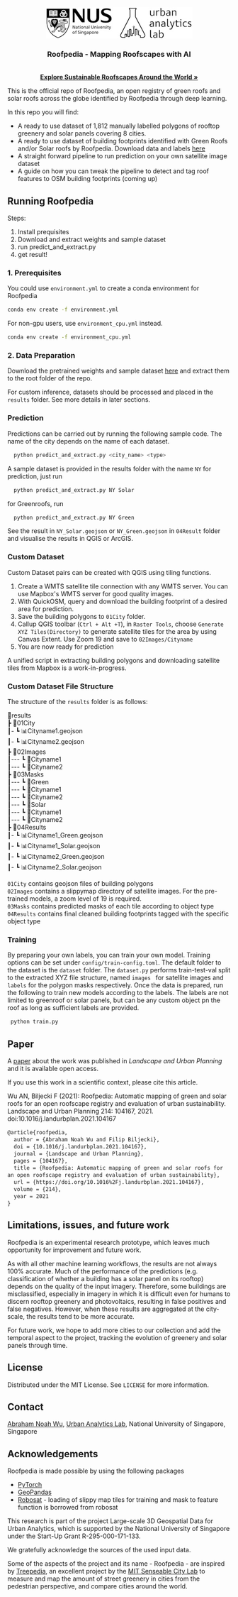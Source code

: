 <p align="center">
  <a href="https://ual.sg/">
    <img src="images/logo.jpg" alt="Logo">
  </a>
  <h3 align="center">Roofpedia - Mapping Roofscapes with AI</h3>
  <p align="center">
    <br />
    <a href="https://ual.sg/project/roofpedia/"><strong>Explore Sustainable Roofscapes Around the World »</strong></a>
  </p>
</p>

This is the official repo of Roofpedia, an open registry of green roofs and solar roofs across the globe identified by Roofpedia through deep learning.

In this repo you will find:
* A ready to use dataset of 1,812 manually labelled polygons of rooftop greenery and solar panels covering 8 cities. 
* A ready to use dataset of building footprints identified with Green Roofs and/or Solar roofs by Roofpedia. Download data and labels [here](https://drive.google.com/file/d/13R5hOthwtm8IR-ke_IqFLkJBOTZ0Ys-s/view?usp=sharing)
* A straight forward pipeline to run prediction on your own satellite image dataset
* A guide on how you can tweak the pipeline to detect and tag roof features to OSM building footprints (coming up)

## Running Roofpedia 
Steps:
1. Install prequisites
2. Download and extract weights and sample dataset
3. run predict_and_extract.py 
4. get result!
### 1. Prerequisites

You could use `environment.yml` to create a conda environment for Roofpedia

  ```sh
  conda env create -f environment.yml
  ```

For non-gpu users, use `environment_cpu.yml` instead.

  ```sh
  conda env create -f environment_cpu.yml
  ```
### 2. Data Preparation

Download the pretrained weights and sample dataset [here](https://drive.google.com/file/d/1uRsuXxSEhDEHaa8CoMmncpbClJ2fapJx/view?usp=sharing) and extract them to the root folder of the repo. 

For custom inference, datasets should be processed and placed in the `results` folder. See more details in later sections.


### Prediction

Predictions can be carried out by running the following sample code. The name of the city depends on the name of each dataset.

```sh
  python predict_and_extract.py <city_name> <type>
```

A sample dataset is provided in the results folder with the name `NY` for prediction, just run

```sh
  python predict_and_extract.py NY Solar
```

for Greenroofs, run

```sh
  python predict_and_extract.py NY Green
```

See the result in `NY_Solar.geojson` or `NY_Green.geojson` in `04Result` folder and visualise the results in QGIS or ArcGIS.

### Custom Dataset
Custom Dataset pairs can be created with QGIS using tiling functions. 
1. Create a WMTS satellite tile connection with any WMTS server. You can use Mapbox's WMTS server for good quality images.
2. With QuickOSM, query and download the building footprint of a desired area for prediction.
3. Save the building polygons to `01City` folder.
4. Callup QGIS toolbar (`Ctrl + Alt +T`), in `Raster Tools`, choose `Generate XYZ Tiles(Directory)` to generate satellite tiles for the area by using Canvas Extent. Use Zoom 19 and save to `02Images/Cityname`
5. You are now ready for prediction

A unified script in extracting building polygons and downloading satellite tiles from Mapbox is a work-in-progress.
### Custom Dataset File Structure
The structure of the `results` folder is as follows: 

📂results  
 ┣ 📂01City   
 ┃- ┗ 📊Cityname1.geojson  
 ┃- ┗ 📊Cityname2.geojson  
 ┣ 📂02Images  
 ┃--- ┗ 📂Cityname1  
 ┃--- ┗ 📂Cityname2  
 ┣ 📂03Masks  
 ┃--- ┗ 📂Green  
 ┃---   ┗ 📂Cityname1  
 ┃---   ┗ 📂Cityname2  
 ┃--- ┗ 📂Solar  
 ┃---   ┗ 📂Cityname1  
 ┃---   ┗ 📂Cityname2  
 ┣ 📂04Results  
 ┃- ┗ 📊Cityname1_Green.geojson  
 ┃- ┗ 📊Cityname1_Solar.geojson  
 ┃- ┗ 📊Cityname2_Green.geojson  
 ┃- ┗ 📊Cityname2_Solar.geojson  

`01City` contains geojson files of building polygons  
`02Images` contains a slippymap directory of satellite images. For the pre-trained models, a zoom level of 19 is required.  
`03Masks` contains predicted masks of each tile according to object type
`04Results` contains final cleaned building footprints tagged with the specific object type



### Training
By preparing your own labels, you can train your own model. Training options can be set under `config/train-config.toml`. The default folder to the dataset is the `dataset` folder. The `dataset.py` performs train-test-val split to the extracted XYZ file structure, named `images ` for satellite images and `labels` for the polygon masks respectively. Once the data is prepared, run the following to train new models according to the labels. The labels are not limited to greenroof or solar panels, but can be any custom object pn the roof as long as sufficient labels are provided.

 ```sh
  python train.py
  ```


## Paper

A [paper](https://doi.org/10.1016/j.landurbplan.2021.104167) about the work was published in _Landscape and Urban Planning_ and it is available open access.

If you use this work in a scientific context, please cite this article.

Wu AN, Biljecki F (2021): Roofpedia: Automatic mapping of green and solar roofs for an open roofscape registry and evaluation of urban sustainability. Landscape and Urban Planning 214: 104167, 2021. doi:10.1016/j.landurbplan.2021.104167

```
@article{roofpedia,
  author = {Abraham Noah Wu and Filip Biljecki},
  doi = {10.1016/j.landurbplan.2021.104167},
  journal = {Landscape and Urban Planning},
  pages = {104167},
  title = {Roofpedia: Automatic mapping of green and solar roofs for an open roofscape registry and evaluation of urban sustainability},
  url = {https://doi.org/10.1016%2Fj.landurbplan.2021.104167},
  volume = {214},
  year = 2021
}
```


## Limitations, issues, and future work

Roofpedia is an experimental research prototype, which leaves much opportunity for improvement and future work.

As with all other machine learning workflows, the results are not always 100% accurate.
Much of the performance of the predictions (e.g. classification of whether a building has a solar panel on its rooftop) depends on the quality of the input imagery.
Therefore, some buildings are misclassified, especially in imagery in which it is difficult even for humans to discern rooftop greenery and photovoltaics, resulting in false positives and false negatives.
However, when these results are aggregated at the city-scale, the results tend to be more accurate.

For future work, we hope to add more cities to our collection and add the temporal aspect to the project, tracking the evolution of greenery and solar panels through time.


<!-- LICENSE -->
## License

Distributed under the MIT License. See `LICENSE` for more information.


## Contact

[Abraham Noah Wu](https://ual.sg/authors/abraham/), [Urban Analytics Lab](https://ual.sg), National University of Singapore, Singapore


<!-- ACKNOWLEDGEMENTS -->
## Acknowledgements

Roofpedia is made possible by using the following packages

* [PyTorch](https://pytorch.org/)
* [GeoPandas](https://geopandas.org/)
* [Robosat](https://github.com/mapbox/robosat) - 
loading of slippy map tiles for training and mask to feature function is borrowed from robosat

This research is part of the project Large-scale 3D Geospatial Data for Urban Analytics, which is supported by the National University of Singapore under the Start-Up Grant R-295-000-171-133.

We gratefully acknowledge the sources of the used input data.

Some of the aspects of the project and its name - Roofpedia - are inspired by [Treepedia](http://senseable.mit.edu/treepedia), an excellent project by the [MIT Senseable City Lab](https://senseable.mit.edu) to measure and map the amount of street greenery in cities from the pedestrian perspective, and compare cities around the world.


